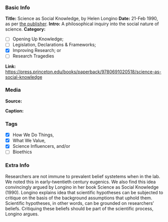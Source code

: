 ### Basic Info

**Title:**
Science as Social Knowledge, by Helen Longino
**Date:**
21-Feb 1990, as per [the publisher](https://press.princeton.edu/books/paperback/9780691020518/science-as-social-knowledge).
**Intro:**
A philosophical inquiry into the social nature of science.
**Category:** 

- [ ] Opening Up Knowledge;
- [ ] Legislation, Declarations & Frameworks;
- [x] Improving Research; or
- [ ] Research Tragedies

**Link:**
https://press.princeton.edu/books/paperback/9780691020518/science-as-social-knowledge
### Media

**Source:** 

**Caption:** 

### Tags

- [x] How We Do Things, 
- [x] What We Value, 
- [x] Science Influencers, and/or 
- [ ] Bioethics

### Extra Info

Researchers are not immune to prevalent belief systetems when in the lab. We noted this in early-twentieth century eugenics. We also find this idea convincingly argued by Longino in her book Science as Social Knowledge (1990). Longino explains idea that scientific hypotheses can be subjected to critique on the basis of the background assumptions that uphold them. Scientific hypotheses, in other words, can be grounded on researchers’ beliefs. Critiquing these beliefs should be part of the scientific process, Longino argues.
